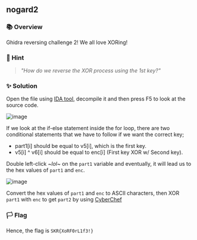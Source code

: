 ## nogard2

### 📚 Overview

Ghidra reversing challenge 2!
We all love XORing!

### 🤔 Hint 

> _"How do we reverse the XOR process using the 1st key?"_

### ✨ Solution

Open the file using [IDA tool](https://hex-rays.com/ida-free/), decompile it and then press F5 to look at the source code.

![image](https://github.com/rydzze/CTF_Write-up/assets/86187059/b1a8a21a-aee9-4617-8b80-a69da0f57494)

If we look at the if-else statement inside the for loop, there are two conditional statements that we have to follow if we want the correct key;
- part1[i] should be equal to v5[i], which is the first key.
- v5[i] ^ v6[i] should be equal to enc[i] (First key XOR w/ Second key).

Double left-click _~lol~_ on the `part1` variable and eventually, it will lead us to the hex values of `part1` and `enc`.

![image](https://github.com/rydzze/CTF_Write-up/assets/86187059/89355f9b-0b2a-4677-85cb-1adc449acfcb)

Convert the hex values of `part1` and `enc` to ASCII characters, then XOR `part1` with `enc` to get `part2` by using [CyberChef](https://gchq.github.io/CyberChef/#recipe=XOR(%7B'option':'UTF8','string':''%7D,'Standard',false))

### 🏳️ Flag

Hence, the flag is `SKR{XoRF0rL1f3!}` 
